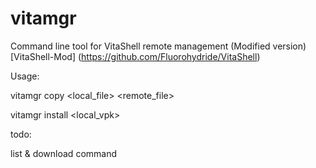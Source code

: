 # vitamgr
Command line tool for VitaShell remote management (Modified version)
[VitaShell-Mod] (https://github.com/Fluorohydride/VitaShell)

Usage:

vitamgr <ip> copy <local_file> <remote_file>

vitamgr <ip> install <local_vpk>

todo:

list & download command
